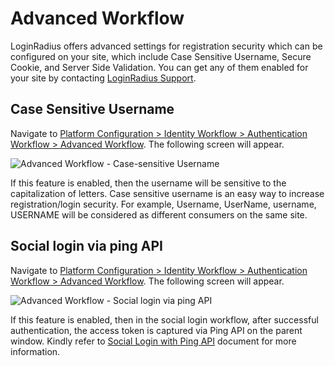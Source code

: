 # Advanced Workflow

LoginRadius offers advanced settings for registration security which can be configured on your site, which include Case Sensitive Username, Secure Cookie, and Server Side Validation. You can get any of them enabled for your site by contacting [LoginRadius Support](https://adminconsole.loginradius.com/support/tickets/open-a-new-ticket).

## Case Sensitive Username

Navigate to [Platform Configuration > Identity Workflow > Authentication Workflow > Advanced Workflow](https://adminconsole.loginradius.com/platform-configuration/identity-workflow/authentication-workflow/advanced-workflow). The following screen will appear.

![Advanced Workflow - Case-sensitive Username](https://apidocs.lrcontent.com/images/Advanced-Workflow---Case-sensitive-Username_239616281ff38236492.30569322.png "Advanced Workflow - Case-sensitive Username")

If this feature is enabled, then the username will be sensitive to the capitalization of letters. Case sensitive username is an easy way to increase registration/login security. For example, Username, UserName, username, USERNAME will be considered as different consumers on the same site.

## Social login via ping API

Navigate to [Platform Configuration > Identity Workflow > Authentication Workflow > Advanced Workflow](https://adminconsole.loginradius.com/platform-configuration/identity-workflow/authentication-workflow/advanced-workflow). The following screen will appear.

![Advanced Workflow - Social login via ping API](https://apidocs.lrcontent.com/images/Advanced-Workflow---Social-login-via-ping-API_325496281ffaec7daf5.68545325.png "Advanced Workflow - Social login via ping API")

If this feature is enabled, then in the social login workflow, after successful authentication, the access token is captured via Ping API on the parent window. Kindly refer to [Social Login with Ping API](https://www.loginradius.com/legacy/docs/api/v2/customer-identity-api/social-login/getting-started/#socialloginwithpingapi3) document for more information.
